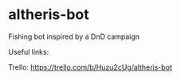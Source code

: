 # altheris-bot
Fishing bot inspired by a DnD campaign

Useful links:

Trello: https://trello.com/b/Huzu2cUg/altheris-bot
